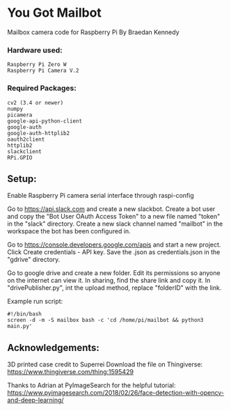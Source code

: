 # You Got Mailbot
Mailbox camera code for Raspberry Pi
By Braedan Kennedy

### Hardware used:
	Raspberry Pi Zero W
	Raspberry Pi Camera V.2
	


### Required Packages:
	cv2 (3.4 or newer)
	numpy
	picamera
	google-api-python-client
	google-auth
	google-auth-httplib2
	oauth2client
	httplib2
	slackclient
	RPi.GPIO

## Setup:
Enable Raspberry Pi camera serial interface through raspi-config

Go to https://api.slack.com and create a new slackbot.
Create a bot user and copy the "Bot User OAuth Access Token" to a new file named "token" in the "slack" directory.
Create a new slack channel named "mailbot" in the workspace the bot has been configured in.

Go to https://console.developers.google.com/apis and start a new project.
Click Create credentials - API key. Save the .json as credentials.json in the "gdrive" directory.
	
Go to google drive and create a new folder. 
Edit its permissions so anyone on the internet can view it. In sharing, find the share link and copy it. In "drivePublisher.py", int the upload method, replace "folderID" with the link.

Example run script:
	
	#!/bin/bash
	screen -d -m -S mailbox bash -c 'cd /home/pi/mailbot && python3 main.py'
	
	
## Acknowledgements:
3D printed case credit to Superrei
Download the file on Thingiverse: https://www.thingiverse.com/thing:1595429
	
Thanks to Adrian at PyImageSearch for the helpful tutorial: https://www.pyimagesearch.com/2018/02/26/face-detection-with-opencv-and-deep-learning/

	
